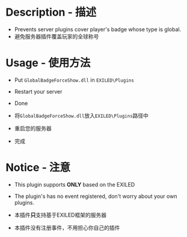 # Description - 描述
* Prevents server plugins cover player's badge whose type is global.
* 避免服务器插件覆盖玩家的全球称号

# Usage - 使用方法
* Put `GlobalBadgeForceShow.dll` in `EXILED\Plugins`
* Restart your server
* Done

* 将`GlobalBadgeForceShow.dll`放入`EXILED\Plugins`路径中
* 重启您的服务器
* 完成
# Notice - 注意
* This plugin supports **ONLY** based on the EXILED
* The plugin's has no event registered, don't worry about your own plugins.

* 本插件**只**支持基于EXILED框架的服务器
* 本插件没有注册事件，不用担心你自己的插件

